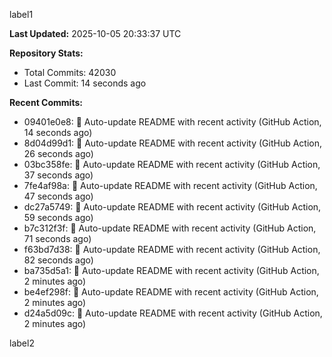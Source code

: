 
label1 
<!-- ACTIVITY_START -->
**Last Updated:** 2025-10-05 20:33:37 UTC

**Repository Stats:**
- Total Commits: 42030
- Last Commit: 14 seconds ago

**Recent Commits:**
- 09401e0e8: 🤖 Auto-update README with recent activity (GitHub Action, 14 seconds ago)
- 8d04d99d1: 🤖 Auto-update README with recent activity (GitHub Action, 26 seconds ago)
- 03bc358fe: 🤖 Auto-update README with recent activity (GitHub Action, 37 seconds ago)
- 7fe4af98a: 🤖 Auto-update README with recent activity (GitHub Action, 47 seconds ago)
- dc27a5749: 🤖 Auto-update README with recent activity (GitHub Action, 59 seconds ago)
- b7c312f3f: 🤖 Auto-update README with recent activity (GitHub Action, 71 seconds ago)
- f63bd7d38: 🤖 Auto-update README with recent activity (GitHub Action, 82 seconds ago)
- ba735d5a1: 🤖 Auto-update README with recent activity (GitHub Action, 2 minutes ago)
- be4ef298f: 🤖 Auto-update README with recent activity (GitHub Action, 2 minutes ago)
- d24a5d09c: 🤖 Auto-update README with recent activity (GitHub Action, 2 minutes ago)
<!-- ACTIVITY_END -->

label2
